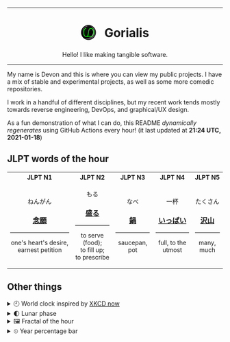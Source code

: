 ***

<h1 align="center">
<sub>
    <img src="readme/resources/avatar.png" height="36">
</sub>
&nbsp;
Gorialis
</h1>
<p align="center">
Hello! I like making tangible software.
</p>

***

My name is Devon and this is where you can view my public projects. I have a mix of stable and experimental projects, as well as some more comedic repositories.

I work in a handful of different disciplines, but my recent work tends mostly towards reverse engineering, DevOps, and graphical/UX design.

As a fun demonstration of what I can do, this README *dynamically regenerates* using GitHub Actions every hour! (it last updated at **21:24 UTC, 2021-01-18**)

<h2>JLPT words of the hour</h2>
<table>
    <tr>
        <th>JLPT N1</th>
        <th>JLPT N2</th>
        <th>JLPT N3</th>
        <th>JLPT N4</th>
        <th>JLPT N5</th>
    </tr>
    <tr>
        <td>
            <p align="center">ねんがん</p>
            <h3 align="center"><b><a href="https://jisho.org/search/%E5%BF%B5%E9%A1%98">念願</a></b></h3>
            <hr>
            <p align="center">one's heart's desire,<wbr> earnest petition</p>
        </td>
        <td>
            <p align="center">もる</p>
            <h3 align="center"><b><a href="https://jisho.org/search/%E7%9B%9B%E3%82%8B">盛る</a></b></h3>
            <hr>
            <p align="center">to serve (food);<br> to fill up;<br> to prescribe</p>
        </td>
        <td>
            <p align="center">なべ</p>
            <h3 align="center"><b><a href="https://jisho.org/search/%E9%8D%8B">鍋</a></b></h3>
            <hr>
            <p align="center">saucepan,<wbr> pot</p>
        </td>
        <td>
            <p align="center">一杯</p>
            <h3 align="center"><b><a href="https://jisho.org/search/%E3%81%84%E3%81%A3%E3%81%B1%E3%81%84">いっぱい</a></b></h3>
            <hr>
            <p align="center">full,<wbr> to the utmost</p>
        </td>
        <td>
            <p align="center">たくさん</p>
            <h3 align="center"><b><a href="https://jisho.org/search/%E6%B2%A2%E5%B1%B1">沢山</a></b></h3>
            <hr>
            <p align="center">many,<wbr> much</p>
        </td>
    </tr>
</table>

<h2>Other things</h2>
<details>
<summary>🕘  World clock inspired by <a href="https://xkcd.com/now">XKCD now</a></summary>

> <img src="generated/now.png" width="512">

</details>
<details>
<summary>🌓 Lunar phase</summary>

The moon is approximately 21.29% through its phase (First Quarter).

</details>
<details>
<summary>&#x1f5bc; Fractal of the hour</summary>

> <img src="generated/fractal.png" width="512">

</details>
<details>
<summary>&#x23f2; Year percentage bar</summary>
<pre><code>2021 [▁▁▁▁▁▁▁▁▁▁▁▁▁▁▁▁▁▁▁▁] 4.90%</code></pre>
</details>
